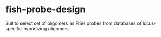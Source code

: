 # fish-probe-design
Suit to select set of oligomers as FISH probes from databases of locus-specific hybridizing oligomers.
